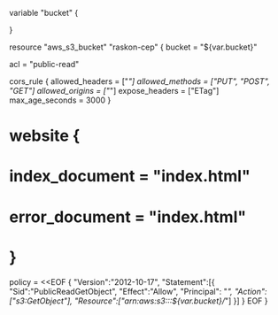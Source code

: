 variable "bucket" {
 
}

resource "aws_s3_bucket" "raskon-cep" {
  bucket = "${var.bucket}"

  acl = "public-read"

  cors_rule {
    allowed_headers = ["*"]
    allowed_methods = ["PUT", "POST", "GET"]
    allowed_origins = ["*"]
    expose_headers  = ["ETag"]
    max_age_seconds = 3000
  }

#   website {
#     index_document = "index.html"
#     error_document = "index.html"
#   }

  policy = <<EOF
{
  "Version":"2012-10-17",
  "Statement":[{
    "Sid":"PublicReadGetObject",
    "Effect":"Allow",
    "Principal": "*",
    "Action":["s3:GetObject"],
    "Resource":["arn:aws:s3:::${var.bucket}/*"]
  }]
}
EOF
}